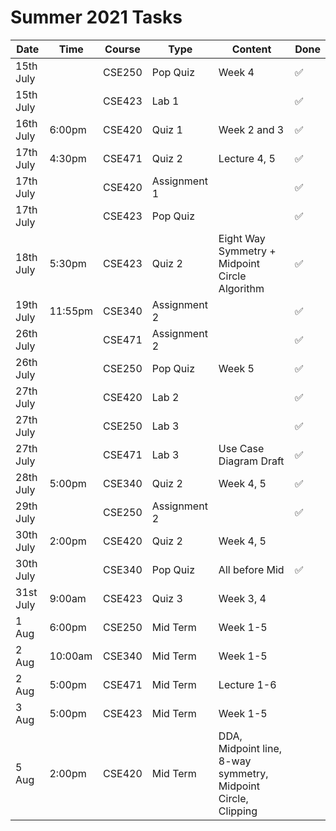 # Summer 2021 Tasks

| Date      | Time    | Course | Type         | Content                                                       | Done |
| --------- | ------- | ------ | ------------ | ------------------------------------------------------------- | ---- |
| 15th July |         | CSE250 | Pop Quiz     | Week 4                                                        | ✅   |
| 15th July |         | CSE423 | Lab 1        |                                                               | ✅   |
| 16th July | 6:00pm  | CSE420 | Quiz 1       | Week 2 and 3                                                  | ✅   |
| 17th July | 4:30pm  | CSE471 | Quiz 2       | Lecture 4, 5                                                  | ✅   |
| 17th July |         | CSE420 | Assignment 1 |                                                               | ✅   |
| 17th July |         | CSE423 | Pop Quiz     |                                                               | ✅   |
| 18th July | 5:30pm  | CSE423 | Quiz 2       | Eight Way Symmetry + Midpoint Circle Algorithm                | ✅   |
| 19th July | 11:55pm | CSE340 | Assignment 2 |                                                               | ✅   |
| 26th July |         | CSE471 | Assignment 2 |                                                               | ✅   |
| 26th July |         | CSE250 | Pop Quiz     | Week 5                                                        | ✅   |
| 27th July |         | CSE420 | Lab 2        |                                                               | ✅   |
| 27th July |         | CSE250 | Lab 3        |                                                               | ✅   |
| 27th July |         | CSE471 | Lab 3        | Use Case Diagram Draft                                        | ✅   |
| 28th July | 5:00pm  | CSE340 | Quiz 2       | Week 4, 5                                                     | ✅   |
| 29th July |         | CSE250 | Assignment 2 |                                                               | ✅   |
| 30th July | 2:00pm  | CSE420 | Quiz 2       | Week 4, 5                                                     |      |
| 30th July |         | CSE340 | Pop Quiz     | All before Mid                                                | ✅   |
| 31st July | 9:00am  | CSE423 | Quiz 3       | Week 3, 4                                                     |      |
| 1 Aug     | 6:00pm  | CSE250 | Mid Term     | Week 1-5                                                      |      |
| 2 Aug     | 10:00am | CSE340 | Mid Term     | Week 1-5                                                      |      |
| 2 Aug     | 5:00pm  | CSE471 | Mid Term     | Lecture 1-6                                                   |      |
| 3 Aug     | 5:00pm  | CSE423 | Mid Term     | Week 1-5                                                      |      |
| 5 Aug     | 2:00pm  | CSE420 | Mid Term     | DDA, Midpoint line, 8-way symmetry, Midpoint Circle, Clipping |      |

